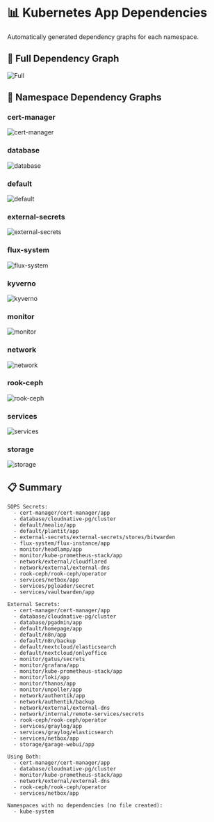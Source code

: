 # 📊 Kubernetes App Dependencies

Automatically generated dependency graphs for each namespace.

## 🔗 Full Dependency Graph

![Full](./DEPENDENCIES-full.png)

## 📂 Namespace Dependency Graphs

### cert-manager

![cert-manager](./DEPENDENCIES-cert-manager.png)

### database

![database](./DEPENDENCIES-database.png)

### default

![default](./DEPENDENCIES-default.png)

### external-secrets

![external-secrets](./DEPENDENCIES-external-secrets.png)

### flux-system

![flux-system](./DEPENDENCIES-flux-system.png)

### kyverno

![kyverno](./DEPENDENCIES-kyverno.png)

### monitor

![monitor](./DEPENDENCIES-monitor.png)

### network

![network](./DEPENDENCIES-network.png)

### rook-ceph

![rook-ceph](./DEPENDENCIES-rook-ceph.png)

### services

![services](./DEPENDENCIES-services.png)

### storage

![storage](./DEPENDENCIES-storage.png)

## 📋 Summary

```
SOPS Secrets:
  - cert-manager/cert-manager/app
  - database/cloudnative-pg/cluster
  - default/mealie/app
  - default/plantit/app
  - external-secrets/external-secrets/stores/bitwarden
  - flux-system/flux-instance/app
  - monitor/headlamp/app
  - monitor/kube-prometheus-stack/app
  - network/external/cloudflared
  - network/external/external-dns
  - rook-ceph/rook-ceph/operator
  - services/netbox/app
  - services/pgloader/secret
  - services/vaultwarden/app

External Secrets:
  - cert-manager/cert-manager/app
  - database/cloudnative-pg/cluster
  - database/pgadmin/app
  - default/homepage/app
  - default/n8n/app
  - default/n8n/backup
  - default/nextcloud/elasticsearch
  - default/nextcloud/onlyoffice
  - monitor/gatus/secrets
  - monitor/grafana/app
  - monitor/kube-prometheus-stack/app
  - monitor/loki/app
  - monitor/thanos/app
  - monitor/unpoller/app
  - network/authentik/app
  - network/authentik/backup
  - network/external/external-dns
  - network/internal/remote-services/secrets
  - rook-ceph/rook-ceph/operator
  - services/graylog/app
  - services/graylog/elasticsearch
  - services/netbox/app
  - storage/garage-webui/app

Using Both:
  - cert-manager/cert-manager/app
  - database/cloudnative-pg/cluster
  - monitor/kube-prometheus-stack/app
  - network/external/external-dns
  - rook-ceph/rook-ceph/operator
  - services/netbox/app

Namespaces with no dependencies (no file created):
  - kube-system
```
